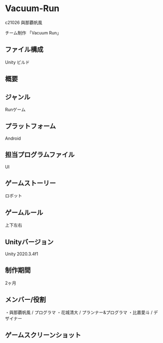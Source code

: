 # Vacuum-Run
c21026 與那覇帆風

チーム制作 「Vacuum Run」
## ファイル構成
Unity
ビルド

## 概要

## ジャンル
Runゲーム

## プラットフォーム
Android

## 担当プログラムファイル
UI

## ゲームストーリー
ロボット

## ゲームルール
上下左右

## Unityバージョン
Unity 2020.3.4f1

## 制作期間
2ヶ月

## メンバー/役割
・與那覇帆風 / プログラマ
・花城清大 / プランナー&プログラマ
・比嘉愛斗 / デザイナー

## ゲームスクリーンショット

